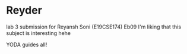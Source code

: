 # Reyder
lab 3 submission for 
Reyansh Soni (E19CSE174)
Eb09
I'm liking that this subject is interesting hehe

YODA guides all!
